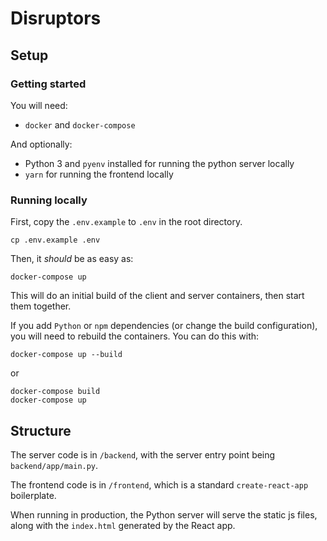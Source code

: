 # Disruptors


## Setup

### Getting started

You will need:
- `docker` and `docker-compose`

And optionally:
- Python 3 and `pyenv` installed for running the python server locally 
- `yarn` for running the frontend locally

### Running locally

First, copy the `.env.example` to `.env` in the root directory.
```
cp .env.example .env
```

Then, it *should* be as easy as: 
```
docker-compose up
```

This will do an initial build of the client and server containers, then start them together.

If you add `Python` or `npm` dependencies (or change the build configuration), you will need to rebuild the containers. You can do this with: 

```
docker-compose up --build
```

or 

```
docker-compose build
docker-compose up
```

## Structure

The server code is in `/backend`, with the server entry point being `backend/app/main.py`.

The frontend code is in `/frontend`, which is a standard `create-react-app` boilerplate.

When running in production, the Python server will serve the static js files, along with the `index.html` generated by the React app.